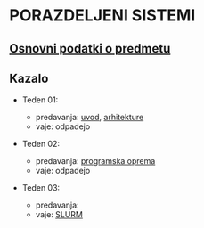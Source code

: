 # PORAZDELJENI SISTEMI

## [Osnovni podatki o predmetu](podatki.md)

## Kazalo

- Teden 01: 
    - predavanja: [uvod](predavanja/01-uvod/uvod.md), [arhitekture](predavanja/02-arhitekture/arhitekture.md)
    - vaje: odpadejo

- Teden 02:
    - predavanja: [programska oprema](predavanja/03-programska-oprema/programska-oprema.md)
    - vaje: odpadejo


- Teden 03:
   - predavanja: <!-- [SLURM](predavanja/04-slurm/slurm.md), [sočasnost v jeziku go](predavanja/05-go/go.md) in [gorutine](predavanja/06-gorutine/gorutine.md)-->
    - vaje: [SLURM](vaje/01-uporaba_gruce/Uporaba_gruce.md)
<!-- 
- Teden 04:
    - predavanja: [sinhronizacija](predavanja/07-sinhronizacija/sinhronizacija.md)
    - vaje: 
-->
